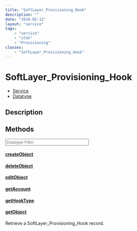 ```yaml
---
title: "SoftLayer_Provisioning_Hook"
description: ""
date: "2018-02-12"
layout: "service"
tags:
    - "service"
    - "sldn"
    - "Provisioning"
classes:
    - "SoftLayer_Provisioning_Hook"
---
```

# SoftLayer_Provisioning_Hook
<div id='service-datatype'>
    <ul id='sldn-reference-tabs'>
    <li id='service'> <a href='/reference/services/SoftLayer_Provisioning_Hook' >Service</a></li>    <li id='datatype'> <a href='/reference/datatypes/SoftLayer_Provisioning_Hook' >Datatype</a></li>
    </ul>
</div>

## Description




        
<div id="properties" class="content service-content">

## Methods

<div class="view-filters">
    <div class="clearfix">
        <div class="search-input-box">
            <input placeholder="Datatype Filter" onkeyup="titleSearch(inputId='edit-combine', divId='method-div', elementClass='method-row')" 
                type="text" id="edit-combine" value="" size="30" maxlength="128" class="form-text">
        </div>
    </div>
</div>

#### [createObject](/reference/services/SoftLayer_Provisioning_Hook/createObject)


#### [deleteObject](/reference/services/SoftLayer_Provisioning_Hook/deleteObject)


#### [editObject](/reference/services/SoftLayer_Provisioning_Hook/editObject)


#### [getAccount](/reference/services/SoftLayer_Provisioning_Hook/getAccount)


#### [getHookType](/reference/services/SoftLayer_Provisioning_Hook/getHookType)


#### [getObject](/reference/services/SoftLayer_Provisioning_Hook/getObject)
Retrieve a SoftLayer_Provisioning_Hook record.

</div>

